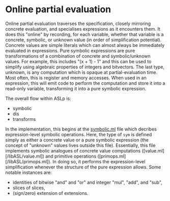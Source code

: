# Online partial evaluation

Online partial evaluation traverses the specification,
closely mirroring concrete evaluation,
and specialises expressions as it encounters them.
It does this "online" by recording,
for each variable,
whether that variable is a concrete, symbolic, or unknown value
(in order of simplification potential).
Concrete values are simple literals which can almost always be immediately evaluated
in expressions.
Pure symbolic expressions are pure transformations of a combination
of concrete and symbolic/unknown values.
For example, this includes "(x + 1) - 1" and this can be used to simplify
using algebraic properties of integers and bitvectors.
The last type, unknown, is any computation which is opaque at partial-evaluation time.
Most often, this is register and memory accesses.
When used in an expression, this will emit code to perform the computation and store
it into a read-only variable, transforming it into a pure symbolic expression.

The overall flow within ASLp is:
- symbolic
- dis
- transforms

In the implementation, this begins at the [symbolic.ml](/libASL/symbolic.ml)
file which decribes expression-level symbolic operations.
Here, the type of `sym` is defined simply as either
a concrete value or a pure symbolic expression
(the concept of "unknown" values lives outside this file).
Essentially, this file implements symbolic analogues
of concrete value computations ([value.ml][/libASL/value.ml])
and primitive operations ([primops.ml][/libASL/primops.ml]).
In doing so, it performs the expression-level simplification whenever
the structure of the pure expression allows. Some notable instances are:
- identities of bitwise "and" and "or" and integer "mul", "add", and "sub",
- slices of slices,
- (sign/zero) extension of extensions.



